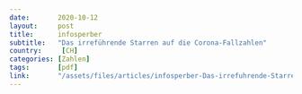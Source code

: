 ```yaml
---
date:       2020-10-12
layout:     post
title:      infosperber
subtitle:   "Das irreführende Starren auf die Corona-Fallzahlen"
country:     [CH]
categories: [Zahlen]
tags:       [pdf]
link:       "/assets/files/articles/infosperber-Das-irrefuhrende-Starren-auf-die-Corona-Fallzahlen.pdf"
---
```

<object data="{{ page.link }}" style='height:calc(100vh - 400px); width: 100%' type='application/pdf'></object>

